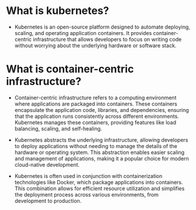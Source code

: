 # What is kubernetes?
- Kubernetes is an open-source platform designed to automate deploying, scaling, and operating application containers. It provides container-centric infrastructure that allows developers to focus on writing code without worrying about the underlying hardware or software stack.

# What is container-centric infrastructure?
- Container-centric infrastructure refers to a computing environment where applications are packaged into containers. These containers encapsulate the application code, libraries, and dependencies, ensuring that the application runs consistently across different environments. Kubernetes manages these containers, providing features like load balancing, scaling, and self-healing.
  
- Kubernetes abstracts the underlying infrastructure, allowing developers to deploy applications without needing to manage the details of the hardware or operating system. This abstraction enables easier scaling and management of applications, making it a popular choice for modern cloud-native development.
  
- Kubernetes is often used in conjunction with containerization technologies like Docker, which package applications into containers. This combination allows for efficient resource utilization and simplifies the deployment process across various environments, from development to production.